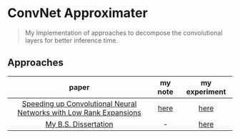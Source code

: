 # ConvNet Approximater

> My Implementation of approaches to decompose the convolutional layers for better inference time.


## Approaches

|                                                 paper                                                 |                                     my note                                      |              my experiment               |
|:-----------------------------------------------------------------------------------------------------:|:--------------------------------------------------------------------------------:|:----------------------------------------:|
| [Speeding up Convolutional Neural Networks with Low Rank Expansions](https://arxiv.org/abs/1405.3866) | [here](https://ashun989.github.io/2023/01/12/Conv-Spatial-Low-Rank-Decomp/#more) | [here](doc/low-rank-exp/low-rank-exp.md) |
|                                       [My B.S. Dissertation]()                                        |                                        -                                         |     [here](doc/msca-rep/msca-rep.md)     |

